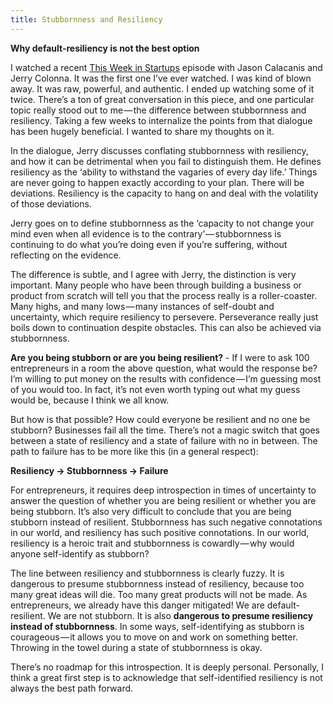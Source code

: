 ```yaml
---
title: Stubbornness and Resiliency
---
```


**Why default-resiliency is not the best option**

I watched a recent [This Week in Startups](http://thisweekinstartups.com/thisweekin-startups/jerry-colonna-independent-lifebusiness-coach-former-vc/) episode with Jason Calacanis and Jerry Colonna. It was the first one I’ve ever watched. I was kind of blown away. It was raw, powerful, and authentic. I ended up watching some of it twice. There’s a ton of great conversation in this piece, and one particular topic really stood out to me — the difference between stubbornness and resiliency. Taking a few weeks to internalize the points from that dialogue has been hugely beneficial. I wanted to share my thoughts on it.

In the dialogue, Jerry discusses conflating stubbornness with resiliency, and how it can be detrimental when you fail to distinguish them. He defines resiliency as the ‘ability to withstand the vagaries of every day life.’ Things are never going to happen exactly according to your plan. There will be deviations. Resiliency is the capacity to hang on and deal with the volatility of those deviations.

Jerry goes on to define stubbornness as the ‘capacity to not change your mind even when all evidence is to the contrary’ — stubbornness is continuing to do what you’re doing even if you’re suffering, without reflecting on the evidence.

The difference is subtle, and I agree with Jerry, the distinction is very important. Many people who have been through building a business or product from scratch will tell you that the process really is a roller-coaster. Many highs, and many lows — many instances of self-doubt and uncertainty, which require resiliency to persevere. Perseverance really just boils down to continuation despite obstacles. This can also be achieved via stubbornness.

**Are you being stubborn or are you being resilient?** - If I were to ask 100 entrepreneurs in a room the above question, what would the response be? I’m willing to put money on the results with confidence — I’m guessing most of you would too. In fact, it’s not even worth typing out what my guess would be, because I think we all know.

But how is that possible? How could everyone be resilient and no one be stubborn? Businesses fail all the time. There’s not a magic switch that goes between a state of resiliency and a state of failure with no in between. The path to failure has to be more like this (in a general respect):

**Resiliency → Stubbornness → Failure**

For entrepreneurs, it requires deep introspection in times of uncertainty to answer the question of whether you are being resilient or whether you are being stubborn. It’s also very difficult to conclude that you are being stubborn instead of resilient. Stubbornness has such negative connotations in our world, and resiliency has such positive connotations. In our world, resiliency is a heroic trait and stubbornness is cowardly — why would anyone self-identify as stubborn?

The line between resiliency and stubbornness is clearly fuzzy. It is dangerous to presume stubbornness instead of resiliency, because too many great ideas will die. Too many great products will not be made. As entrepreneurs, we already have this danger mitigated! We are default-resilient. We are not stubborn. It is also **dangerous to presume resiliency instead of stubbornness**. In some ways, self-identifying as stubborn is courageous — it allows you to move on and work on something better. Throwing in the towel during a state of stubbornness is okay.

There’s no roadmap for this introspection. It is deeply personal. Personally, I think a great first step is to acknowledge that self-identified resiliency is not always the best path forward.
